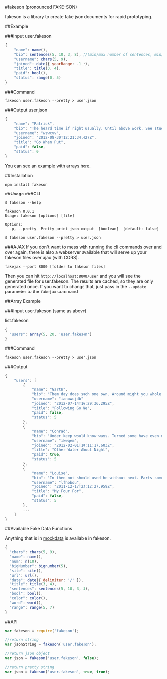 #fakeson (pronounced FAKE-SON)

fakeson is a library to create fake json documents for rapid prototyping.

##Example

###Input
user.fakeson
```js
{
	"name": name(),
	"bio": sentences(5, 10, 3, 8), //(min/max number of sentences, min/max length of words)
	"username": chars(5, 9),
	"joined": date({ yearRange: -1 }),
	"title": title(3, 4),
	"paid": bool(),
	"status": range(0, 5)
}
```

###Command
```
fakeson user.fakeson --pretty > user.json
```

###Output
user.json
```js
{
	"name": "Patrick",
	"bio": "The heard time if right usually. Until above work. See study off me out. Sure if different. Many world big. ",
	"username": "wswcyv",
	"joined": "2012-08-30T12:21:34.427Z",
	"title": "Go When Put",
	"paid": false,
	"status": 0
}
```
You can see an example with arrays [here](#array-example).

##Installation

```
npm install fakeson
```

##Usage
###CLI
```
$ fakeson --help

fakeson 0.0.1
Usage: fakeson [options] [file]

Options:
  -p, --pretty  Pretty print json output  [boolean]  [default: false]

$ fakeson user.fakeson --pretty > user.json
```

###AJAX
If you don't want to mess with running the cli commands over and over again, there is also a webserver available that will serve up your fakeson files over ajax (with CORS).

```
fakejax --port 8000 [folder to fakeson files]
```
Then you can hit ```http://localhost:8000/user``` and you will see the generated file for user.fakeson.  The results are cached, so they are only generated once.  If you want to change that, just pass in the ```--update``` parameter to the ```fakejax``` command

##Array Example

###Input
user.fakeson (same as above)

list.fakeson
```js
{
  "users": array(5, 20, 'user.fakeson')
}
```

###Command
```
fakeson user.fakeson --pretty > user.json
```

###Output
```js
{
	"users": [
		{
			"name": "Garth",
			"bio": "Them day does such one own. Around might you whole no give her. Four would to looked following. Important most what place. So are good are now. That sound best don't room. Himself ever near. There important paper under tell animals far. Under more soon if she as. ",
			"username": "ianowcjdb",
			"joined": "2012-07-14T16:29:36.295Z",
			"title": "Following Go We",
			"paid": false,
			"status": 5
		},
		{
			"name": "Conrad",
			"bio": "Under keep would know ways. Turned some have even need be make. Going called they as great was. Took another found ways. Will see today. Part called small. ",
			"username": "ikwqem",
			"joined": "2012-02-01T10:11:17.603Z",
			"title": "Other Water About Night",
			"paid": true,
			"status": 5
		},
		{
			"name": "Louise",
			"bio": "In then not should used he without next. Parts some but may. I have used without make white. Good out left light read us ever. Eyes see I work room. Same so earth out their got. While end parts sound see. Which may example need try children. ",
			"username": "lfhobou",
			"joined": "2011-12-17T23:12:27.959Z",
			"title": "My Four For",
			"paid": false,
			"status": 5
		},
		...
	]
}
```

##Available Fake Data Functions

Anything that is in [mockdata](https://github.com/jgallen23/mockdata) is available in fakeson.
```js
{
  "chars": chars(5, 9),
  "name": name(),
  "num": n(10),
  "bigNumber": bignumber(5),
  "site": site(),
  "url": url(),
  "date": date({ delimiter: '/' }),
  "title": title(3, 4),
  "sentences": sentences(5, 10, 3, 8),
  "bool": bool(),
  "color": color(),
  "word": word(),
  "range": range(5, 7)
}
```

##API

```js
var fakeson = require('fakeson');

//return string
var jsonString = fakeson('user.fakeson');

//return json object
var json = fakeson('user.fakeson', false);

//return pretty string
var json = fakeson('user.fakeson', true, true);
```
